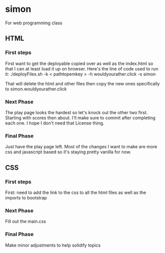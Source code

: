 # simon
For web programming class

## HTML
### First steps
First want to get the deployable copied over as well as the index.html so that I can at least load it up on browser. Here's the line of code used to run it: 
./deployFiles.sh -k < pathtopemkey > -h wouldyourather.click -s simon

That will delete the html and other files then copy the new ones specifically to simon.wouldyourather.click

### Next Phase
The play page looks the hardest so let's knock out the other two first. Starting with scores then about. I'll make sure to commit after completing each one. I hope I don't need that License thing.

### Final Phase
Just have the play page left. Most of the changes I want to make are more css and javascript based so it's staying pretty vanilla for now.

## CSS
### First steps
First: need to add the link to the css to all the html files as well as the imports to bootstrap

### Next Phase
Fill out the main.css

### Final Phase
Make minor adjustments to help solidify topics